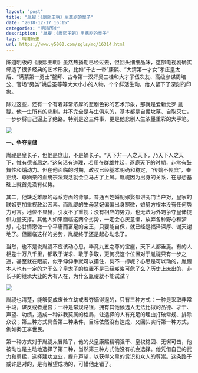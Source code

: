 ```yaml
---
layout: "post"
title: "胤褆：《康熙王朝》里悲剧的皇子"
date: "2018-12-17 16:15"
categories: "明清历史"
description: "胤褆：《康熙王朝》里悲剧的皇子"
tags: 明清历史
url: https://www.y5000.com/zgls/mq/16314.html
---
```






陈道明版的《康熙王朝》虽然热播期已经过去，但回头细细品味，这部电视剧确实缔造了很多经典的艺术形象，比如“千古一帝”康熙、“大清第一才女”孝庄皇太后、“满蒙第一勇士”鳌拜、古今第一汉奸吴三桂和大才子伍次友、高级参谋周培公、官场“另类”姚启圣等等大大小小的人物，个个鲜活生动，给人留下了深刻的印象。

除过这些，还有一个有着非常浓厚的悲剧色彩的艺术形象，那就是爱新觉罗·胤禔。他一生所有的悲剧，并不完全是与生俱来的，基本都是自掘坟墓、自取灭亡，一步步将自己逼上了绝路。特别是这三件事，更是他悲剧人生浓墨重彩的大手笔。

![](https://img.y5000.com/uploads/allimg/170308/8-1F30Q55H4527.jpg)

**一、争夺皇储**

胤禔是皇长子，但他是庶出，不是嫡长子。“天下非一人之天下，乃天下人之天下，惟有德者居之。”这句话有道理，若用在群雄并起，逐鹿天下的时期，非常有鼓舞性和煽动力。但在他面临的时期，政权已经基本明确和稳定，“传嫡不传庶”，奉正统、尊嫡亲的血统宗法观念就会立马占了上风。胤禔因为出身的关系，在思想基础上就首先没有优势。

其二，他缺乏雄厚的母系方面的背景。普通百姓婚配嫁娶都讲究门当户对，皇家的联姻更加重视政治因素。而胤禔的生母慧妃偏偏出身寒微，娘舅方根本没有任何势力可言。地位不显赫，引发不了重视；没有相应的势力，也无法为外甥争夺皇储提供力量支撑。其他人如果面临这两个劣势，一定会心灰意懒，放弃各种野心和梦想，心甘情愿做一个平庸而富足的亲王，只要能自保，就已经是福泽深厚、谢天谢地了。但面临这样的劣势，胤禔终于还是起心动念了。

当然，也不是说胤禔不应该动心思，毕竟九五之尊的宝座，天下人都垂涎。有的人相差十万八千里，都敢于谋求、敢于争取，更何况这个位置对于胤禔只有一步之遥，甚至就在眼前，似乎伸伸手就可以攥住，何不一搏呢？心思是可以动的，胤禔本人也有一定的才干么？皇太子的位置不是已经岌岌可危了么？历史上庶出的、非长子的继承大业的大有人在，为什么胤禔就不能试试？

![](https://img.y5000.com/uploads/allimg/170308/8-1F30Q55G1940.jpg)

胤禔也清楚，能够促成废长立幼或者夺嫡得逞的，只有三种方式：一种是采取非常手段，谋反或者逼宫；一种是常规路径，拥有其他候选人无法比拟的品德、才干、声望、功绩，造成一种非我莫属的格局，让选择的人有充足的理由打破常规、排除众议；第三种方式具备第二种条件，目标依然没有达成，又回头实行第一种方式，例如秦王李世民。

第一种方式对于胤禔太冒险了，他的父皇康熙精明强干、皇权稳固、无懈可击，他被动也是主动地选择了第二种，当然第三种方式他没有机会选择。他凭借自己的武力和勇猛，选择建功立业，提升声望，以获得父皇的赏识和众人的尊崇。这条路子或许是对的，是有希望成功的，可惜他走错了。
